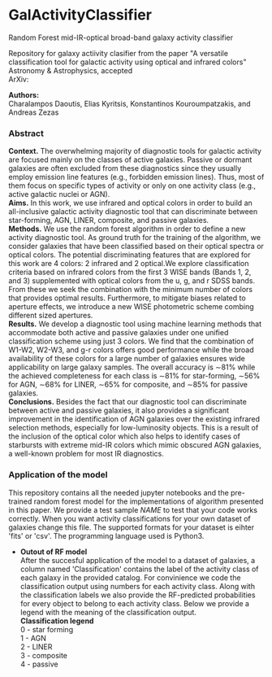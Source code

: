 # GalActivityClassifier
Random Forest mid-IR-optical broad-band galaxy activity classifier

Repository for galaxy actiivity clasifier from the paper "A versatile classification tool for galactic activity using optical and infrared colors"\
Astronomy & Astrophysics, accepted\
ArXiv:

**Authors:**\
Charalampos Daoutis, Elias Kyritsis, Konstantinos Kouroumpatzakis, and Andreas Zezas

### Abstract 
**Context.** The overwhelming majority of diagnostic tools for galactic activity are focused mainly on the classes of active galaxies.
Passive or dormant galaxies are often excluded from these diagnostics since they usually employ emission line features (e.g., forbidden
emission lines). Thus, most of them focus on specific types of activity or only on one activity class (e.g., active galactic nuclei or AGN). \
**Aims.** In this work, we use infrared and optical colors in order to build an all-inclusive galactic activity diagnostic tool that can
discriminate between star-forming, AGN, LINER, composite, and passive galaxies. \
**Methods.** We use the random forest algorithm in order to define a new activity diagnostic tool. As ground truth for the training of the 
algorithm, we consider galaxies that have been classified based on their optical spectra or optical colors. The potential discriminating
features that are explored for this work are 4 colors: 2 infrared and 2 optical.We explore classification criteria based on infrared colors
from the first 3 WISE bands (Bands 1, 2, and 3) supplemented with optical colors from the u, g, and r SDSS bands. From these we
seek the combination with the minimum number of colors that provides optimal results. Furthermore, to mitigate biases related to
aperture effects, we introduce a new WISE photometric scheme combing different sized apertures. \
**Results.** We develop a diagnostic tool using machine learning methods that accommodate both active and passive galaxies under
one unified classification scheme using just 3 colors. We find that the combination of W1-W2, W2-W3, and g-r colors offers good
performance while the broad availability of these colors for a large number of galaxies ensures wide applicability on large galaxy
samples. The overall accuracy is ∼81% while the achieved completeness for each class is ∼81% for star-forming, ∼56% for AGN,
∼68% for LINER, ∼65% for composite, and ∼85% for passive galaxies. \
**Conclusions.** Besides the fact that our diagnostic tool can discriminate between active and passive galaxies, it also provides a significant
improvement in the identification of AGN galaxies over the existing infrared selection methods, especially for low-luminosity
objects. This is a result of the inclusion of the optical color which also helps to identify cases of starbursts with extreme mid-IR colors
which mimic obscured AGN galaxies, a well-known problem for most IR diagnostics.

### Application of the model
This repository contains all the needed jupyter notebooks and the pre-trained random forest model for the implementations of algorithm presented in this paper. We provide a test sample *NAME* to test that your code works correctly. When you want activity classifications for your own dataset of galaxies change this file. The supported formats for your dataset is eihter 'fits' or 'csv'. The programming language used is Python3. 
- **Outout of RF model**\
After the succesful application of the model to a dataset of galaxies, a column named 'Classification' contains the label of the activity class of each galaxy in the provided catalog. For convinience we code the classification output using numbers for each activity class. Along with the classification labels we also provide the RF-predicted probabilities for every object to belong to each activity class. Below we provide a legend with the meaning of the classification output. \
**Classification legend** \
0 - star forming \
1 - AGN \
2 - LINER \
3 - composite \
4 - passive 

